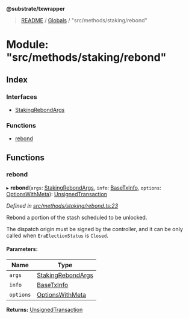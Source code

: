 **@substrate/txwrapper**

> [README](../README.md) / [Globals](../globals.md) / "src/methods/staking/rebond"

# Module: "src/methods/staking/rebond"

## Index

### Interfaces

* [StakingRebondArgs](../interfaces/_src_methods_staking_rebond_.stakingrebondargs.md)

### Functions

* [rebond](_src_methods_staking_rebond_.md#rebond)

## Functions

### rebond

▸ **rebond**(`args`: [StakingRebondArgs](../interfaces/_src_methods_staking_rebond_.stakingrebondargs.md), `info`: [BaseTxInfo](../interfaces/_src_util_types_.basetxinfo.md), `options`: [OptionsWithMeta](../interfaces/_src_util_types_.optionswithmeta.md)): [UnsignedTransaction](../interfaces/_src_util_types_.unsignedtransaction.md)

*Defined in [src/methods/staking/rebond.ts:23](https://github.com/paritytech/txwrapper/blob/5c4d9c5/src/methods/staking/rebond.ts#L23)*

Rebond a portion of the stash scheduled to be unlocked.

The dispatch origin must be signed by the controller, and it can be only called when
`EraElectionStatus` is `Closed`.

#### Parameters:

Name | Type |
------ | ------ |
`args` | [StakingRebondArgs](../interfaces/_src_methods_staking_rebond_.stakingrebondargs.md) |
`info` | [BaseTxInfo](../interfaces/_src_util_types_.basetxinfo.md) |
`options` | [OptionsWithMeta](../interfaces/_src_util_types_.optionswithmeta.md) |

**Returns:** [UnsignedTransaction](../interfaces/_src_util_types_.unsignedtransaction.md)
